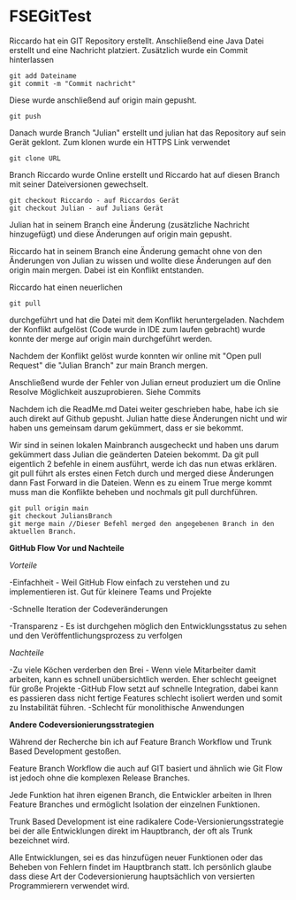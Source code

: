 # FSEGitTest

Riccardo hat ein GIT Repository erstellt.
Anschließend eine Java Datei erstellt und eine Nachricht platziert. Zusätzlich wurde ein Commit hinterlassen

```
git add Dateiname
git commit -m "Commit nachricht"
```

Diese wurde anschließend auf origin main gepusht.

```
git push
```

Danach wurde Branch "Julian" erstellt und julian hat das Repository auf sein Gerät geklont. Zum klonen wurde ein HTTPS Link verwendet

```
git clone URL
```

Branch Riccardo wurde Online erstellt und Riccardo hat auf diesen Branch mit seiner Dateiversionen gewechselt.

```
git checkout Riccardo - auf Riccardos Gerät
git checkout Julian - auf Julians Gerät
```

Julian hat in seinem Branch eine Änderung (zusätzliche Nachricht hinzugefügt) und diese Änderungen auf origin main gepusht.

Riccardo hat in seinem Branch eine Änderung gemacht ohne von den Änderungen von Julian zu wissen und wollte diese Änderungen auf den origin main mergen.
Dabei ist ein Konflikt entstanden.

Riccardo hat einen neuerlichen

```
git pull

```

durchgeführt und hat die Datei mit dem Konflikt heruntergeladen.
Nachdem der Konflikt aufgelöst (Code wurde in IDE zum laufen gebracht)
wurde konnte der merge auf origin main durchgeführt werden.

Nachdem der Konflikt gelöst wurde konnten wir online mit "Open pull Request" die "Julian Branch" zur main Branch mergen.

Anschließend wurde der Fehler von Julian erneut produziert um die Online Resolve Möglichkeit auszuprobieren.
Siehe Commits

Nachdem ich die ReadMe.md Datei weiter geschrieben habe, habe ich sie auch direkt auf Github gepusht.
Julian hatte diese Änderungen nicht und wir haben uns gemeinsam darum gekümmert, dass er sie bekommt.

Wir sind in seinen lokalen Mainbranch ausgecheckt und haben uns darum gekümmert dass Julian die geänderten Dateien bekommt.
Da git pull eigentlich 2 befehle in einem ausführt, werde ich das nun etwas erklären. 
git pull führt als erstes einen Fetch durch und merged diese Änderungen dann Fast Forward in die Dateien. Wenn es zu einem True merge kommt muss man die Konflikte beheben
und nochmals git pull durchführen.

```
git pull origin main
git checkout JuliansBranch
git merge main //Dieser Befehl merged den angegebenen Branch in den aktuellen Branch.
```


**GitHub Flow Vor und Nachteile**

_Vorteile_

-Einfachheit - Weil GitHub Flow einfach zu verstehen und zu implementieren ist. Gut für kleinere Teams und Projekte

-Schnelle Iteration der Codeveränderungen

-Transparenz - Es ist durchgehen möglich den Entwicklungsstatus zu sehen und den Veröffentlichungsprozess zu verfolgen

_Nachteile_

-Zu viele Köchen verderben den Brei - Wenn viele Mitarbeiter damit arbeiten, kann es schnell unübersichtlich werden. Eher schlecht geeignet für große Projekte
-GitHub Flow setzt auf schnelle Integration, dabei kann es passieren dass nicht fertige Features schlecht isoliert werden und somit zu Instabilität führen.
-Schlecht für monolithische Anwendungen

**Andere Codeversionierungsstrategien**

Während der Recherche bin ich auf Feature Branch Workflow und Trunk Based Development gestoßen.

Feature Branch Workflow die auch auf GIT basiert und ähnlich wie Git Flow ist jedoch ohne die komplexen Release Branches.

Jede Funktion hat ihren eigenen Branch, die Entwickler arbeiten in Ihren Feature Branches und ermöglicht Isolation der einzelnen Funktionen.

Trunk Based Development ist eine radikalere Code-Versionierungsstrategie bei der alle Entwicklungen direkt im Hauptbranch, der oft als Trunk bezeichnet wird.

Alle Entwicklungen, sei es das hinzufügen neuer Funktionen oder das Beheben von Fehlern findet im Hauptbranch statt. Ich persönlich glaube dass diese Art der Codeversionierung hauptsächlich von versierten Programmierern verwendet wird.

